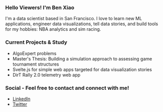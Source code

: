 ### Hello Viewers! I'm Ben Xiao

I'm a data scientist based in San Francisco. I love to learn new ML applications, engineer data visualizations, tell data stories, and build tools for my hobbies: NBA analytics and sim racing.

### Current Projects & Study
* AlgoExpert problems
* Master's Thesis: Building a simulation approach to assessing game tournament structures
* Svelte.js for simple web apps targeted for data visualization stories
* DirT Rally 2.0 telemetry web app

### Social - Feel free to contact and connect with me!
* [LinkedIn](https://www.linkedin.com/in/benjaminyxiao/)
* [Twitter](https://twitter.com/SpecC)
